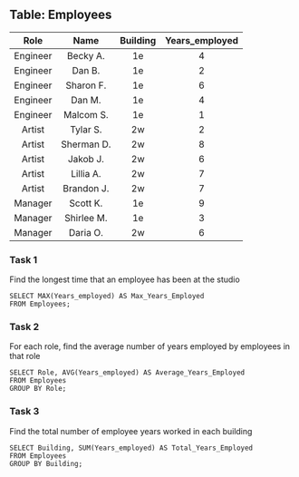 ## Table: Employees

|Role    |Name      |Building|Years_employed|
|:------:|:--------:|:------:|:------------:|
|Engineer|Becky A.  |1e      |4             |
|Engineer|Dan B.    |1e      |2             |
|Engineer|Sharon F. |1e      |6             |
|Engineer|Dan M.    |1e      |4             |
|Engineer|Malcom S. |1e      |1             |
|Artist  |Tylar S.  |2w      |2             |
|Artist  |Sherman D.|2w      |8             |
|Artist  |Jakob J.  |2w      |6             |
|Artist  |Lillia A. |2w      |7             |
|Artist  |Brandon J.|2w      |7             |
|Manager |Scott K.  |1e      |9             |
|Manager |Shirlee M.|1e      |3             |
|Manager |Daria O.  |2w      |6             |

### Task 1

Find the longest time that an employee has been at the studio

```
SELECT MAX(Years_employed) AS Max_Years_Employed
FROM Employees;
```

### Task 2

For each role, find the average number of years employed by employees in that role

```
SELECT Role, AVG(Years_employed) AS Average_Years_Employed
FROM Employees
GROUP BY Role;
```

### Task 3

Find the total number of employee years worked in each building

```
SELECT Building, SUM(Years_employed) AS Total_Years_Employed
FROM Employees
GROUP BY Building;
```
